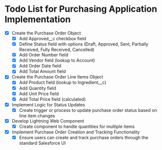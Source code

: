 # Todo List for Purchasing Application Implementation

- [x] Create the Purchase Order Object
  - [x] Add Approved__c checkbox field
  - [x] Define Status field with options (Draft, Approved, Sent, Partially Received, Fully Received, Cancelled)
  - [x] Add Order Number field
  - [x] Add Vendor field (lookup to Account)
  - [x] Add Order Date field
  - [x] Add Total Amount field

- [x] Create the Purchase Order Line Items Object
  - [x] Add Product field (lookup to Ingredient__c)
  - [x] Add Quantity field
  - [x] Add Unit Price field
  - [x] Add Total Price field (calculated)

- [x] Implement Logic for Status Updates
  - [x] Create trigger or process to update purchase order status based on line item changes

- [x] Develop Lightning Web Component
  - [x] Create component to handle quantities for multiple items

- [x] Implement Purchase Order Creation and Tracking Functionality
  - [x] Ensure users can create and track purchase orders through the standard Salesforce UI
